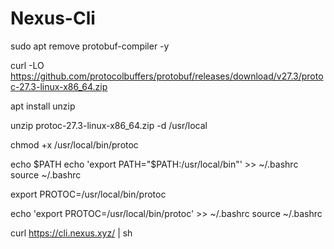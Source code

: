 # Nexus-Cli

sudo apt remove protobuf-compiler -y

curl -LO https://github.com/protocolbuffers/protobuf/releases/download/v27.3/protoc-27.3-linux-x86_64.zip

apt install unzip

unzip protoc-27.3-linux-x86_64.zip -d /usr/local

chmod +x /usr/local/bin/protoc


echo $PATH
echo 'export PATH="$PATH:/usr/local/bin"' >> ~/.bashrc
source ~/.bashrc

export PROTOC=/usr/local/bin/protoc

echo 'export PROTOC=/usr/local/bin/protoc' >> ~/.bashrc
source ~/.bashrc

curl https://cli.nexus.xyz/ | sh

